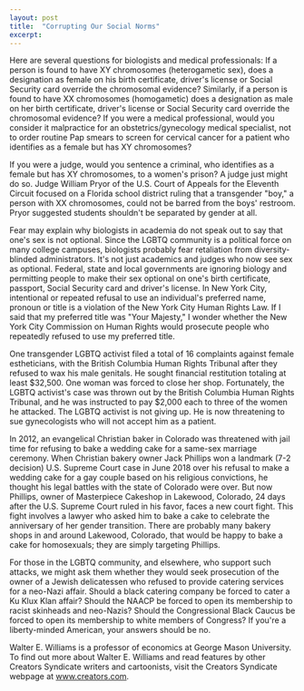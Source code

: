 ```yaml
---
layout: post
title:  "Corrupting Our Social Norms"
excerpt:
---
```




Here are several questions for biologists and medical professionals: If a person is found to have XY chromosomes (heterogametic sex), does a designation as female on his birth certificate, driver's license or Social Security card override the chromosomal evidence? Similarly, if a person is found to have XX chromosomes (homogametic) does a designation as male on her birth certificate, driver's license or Social Security card override the chromosomal evidence? If you were a medical professional, would you consider it malpractice for an obstetrics/gynecology medical specialist, not to order routine Pap smears to screen for cervical cancer for a patient who identifies as a female but has XY chromosomes? 

If you were a judge, would you sentence a criminal, who identifies as a female but has XY chromosomes, to a women's prison? A judge just might do so. Judge William Pryor of the U.S. Court of Appeals for the Eleventh Circuit focused on a Florida school district ruling that a transgender "boy," a person with XX chromosomes, could not be barred from the boys' restroom. Pryor suggested students shouldn't be separated by gender at all.

Fear may explain why biologists in academia do not speak out to say that one's sex is not optional. Since the LGBTQ community is a political force on many college campuses, biologists probably fear retaliation from diversity-blinded administrators. It's not just academics and judges who now see sex as optional. Federal, state and local governments are ignoring biology and permitting people to make their sex optional on one's birth certificate, passport, Social Security card and driver's license. In New York City, intentional or repeated refusal to use an individual's preferred name, pronoun or title is a violation of the New York City Human Rights Law. If I said that my preferred title was "Your Majesty," I wonder whether the New York City Commission on Human Rights would prosecute people who repeatedly refused to use my preferred title. 

One transgender LGBTQ activist filed a total of 16 complaints against female estheticians, with the British Columbia Human Rights Tribunal after they refused to wax his male genitals. He sought financial restitution totaling at least $32,500. One woman was forced to close her shop. Fortunately, the LGBTQ activist's case was thrown out by the British Columbia Human Rights Tribunal, and he was instructed to pay $2,000 each to three of the women he attacked. The LGBTQ activist is not giving up. He is now threatening to sue gynecologists who will not accept him as a patient.

In 2012, an evangelical Christian baker in Colorado was threatened with jail time for refusing to bake a wedding cake for a same-sex marriage ceremony. When Christian bakery owner Jack Phillips won a landmark (7-2 decision) U.S. Supreme Court case in June 2018 over his refusal to make a wedding cake for a gay couple based on his religious convictions, he thought his legal battles with the state of Colorado were over. But now Phillips, owner of Masterpiece Cakeshop in Lakewood, Colorado, 24 days after the U.S. Supreme Court ruled in his favor, faces a new court fight. This fight involves a lawyer who asked him to bake a cake to celebrate the anniversary of her gender transition. There are probably many bakery shops in and around Lakewood, Colorado, that would be happy to bake a cake for homosexuals; they are simply targeting Phillips.

For those in the LGBTQ community, and elsewhere, who support such attacks, we might ask them whether they would seek prosecution of the owner of a Jewish delicatessen who refused to provide catering services for a neo-Nazi affair. Should a black catering company be forced to cater a Ku Klux Klan affair? Should the NAACP be forced to open its membership to racist skinheads and neo-Nazis? Should the Congressional Black Caucus be forced to open its membership to white members of Congress? If you're a liberty-minded American, your answers should be no.



Walter E. Williams is a professor of economics at George Mason University. To find out more about Walter E. Williams and read features by other Creators Syndicate writers and cartoonists, visit the Creators Syndicate webpage at www.creators.com.
